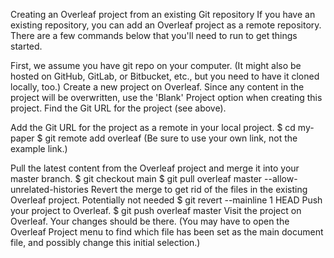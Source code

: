 Creating an Overleaf project from an existing Git repository
If you have an existing repository, you can add an Overleaf project as a remote repository. There are a few commands below that you'll need to run to get things started.

First, we assume you have git repo on your computer. (It might also be hosted on GitHub, GitLab, or Bitbucket, etc., but you need to have it cloned locally, too.)
Create a new project on Overleaf. Since any content in the project will be overwritten, use the 'Blank' Project option when creating this project.
Find the Git URL for the project (see above).


Add the Git URL for the project as a remote in your local project.
$ cd my-paper
$ git remote add overleaf <GIT-URL>
(Be sure to use your own link, not the example link.)

Pull the latest content from the Overleaf project and merge it into your master branch.
$ git checkout main
$ git pull overleaf master --allow-unrelated-histories
Revert the merge to get rid of the files in the existing Overleaf project.
Potentially not needed
$ git revert --mainline 1 HEAD
Push your project to Overleaf.
$ git push overleaf master
Visit the project on Overleaf. Your changes should be there. (You may have to open the Overleaf Project menu to find which file has been set as the main document file, and possibly change this initial selection.)
